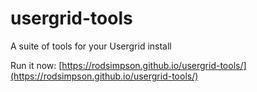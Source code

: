 # usergrid-tools
A suite of tools for your Usergrid install

Run it now:
[https://rodsimpson.github.io/usergrid-tools/](https://rodsimpson.github.io/usergrid-tools/)
